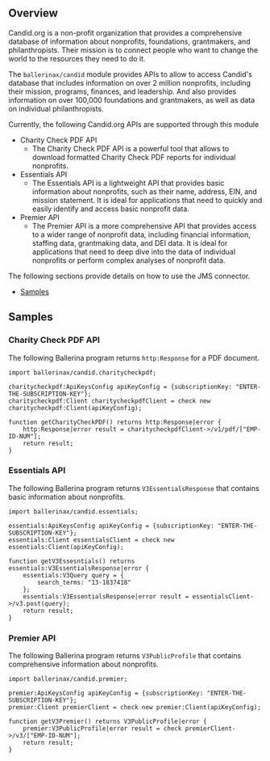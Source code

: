 ## Overview

Candid.org is a non-profit organization that provides a comprehensive database of information about nonprofits, foundations, grantmakers, and philanthropists. Their mission is to connect people who want to change the world to the resources they need to do it.

The `ballerinax/candid` module provides APIs to allow to access Candid's database that includes information on over 2 million nonprofits, including their mission, programs, finances, and leadership. And also provides information on over 100,000 foundations and grantmakers, as well as data on individual philanthropists.

Currently, the following Candid.org APIs are supported through this module

- Charity Check PDF API
  - The Charity Check PDF API is a powerful tool that allows to download formatted Charity Check PDF reports for individual nonprofits.
- Essentials API
  - The Essentials API is a lightweight API that provides basic information about nonprofits, such as their name, address, EIN, and mission statement. It is ideal for applications that need to quickly and easily identify and access basic nonprofit data.
- Premier API
  - The Premier API is a more comprehensive API that provides access to a wider range of nonprofit data, including financial information, staffing data, grantmaking data, and DEI data. It is ideal for applications that need to deep dive into the data of individual nonprofits or perform complex analyses of nonprofit data.

The following sections provide details on how to use the JMS connector.
 
 - [Samples](#samples)

## Samples

### Charity Check PDF API

The following Ballerina program returns `http:Response` for a PDF document.

```ballerina
import ballerinax/candid.charitycheckpdf;

charitycheckpdf:ApiKeysConfig apiKeyConfig = {subscriptionKey: "ENTER-THE-SUBSCRIPTION-KEY"};
charitycheckpdf:Client charitycheckpdfClient = check new charitycheckpdf:Client(apiKeyConfig);

function getCharityCheckPDF() returns http:Response|error {
    http:Response|error result = charitycheckpdfClient->/v1/pdf/["EMP-ID-NUM"];
    return result;
}
```

### Essentials API

The following Ballerina program returns `V3EssentialsResponse` that contains basic information about nonprofits.

```ballerina
import ballerinax/candid.essentials;

essentials:ApiKeysConfig apiKeyConfig = {subscriptionKey: "ENTER-THE-SUBSCRIPTION-KEY"};
essentials:Client essentialsClient = check new essentials:Client(apiKeyConfig);

function getV3Essesntials() returns essentials:V3EssentialsResponse|error {
    essentials:V3Query query = {
        search_terms: "13-1837418"
    };
    essentials:V3EssentialsResponse|error result = essentialsClient->/v3.post(query);
    return result;
}
```

### Premier API

The following Ballerina program returns `V3PublicProfile` that contains comprehensive information about nonprofits.

```ballerina
import ballerinax/candid.premier;

premier:ApiKeysConfig apiKeyConfig = {subscriptionKey: "ENTER-THE-SUBSCRIPTION-KEY"};
premier:Client premierClient = check new premier:Client(apiKeyConfig);

function getV3Premier() returns V3PublicProfile|error {
    premier:V3PublicProfile|error result = check premierClient->/v3/["EMP-ID-NUM"];
    return result;
}
```
